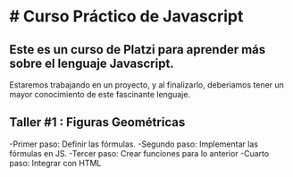 # # Curso Práctico de Javascript

## Este es un curso de Platzi para aprender más sobre el lenguaje Javascript.

Estaremos trabajando en un proyecto, y al finalizarlo, deberiamos tener un mayor conocimiento de este fascinante lenguaje.

## Taller #1 : Figuras Geométricas

-Primer paso: Definir las fórmulas.
-Segundo paso: Implementar las fórmulas en JS.
-Tercer paso: Crear funciones para lo anterior
-Cuarto paso: Integrar con HTML